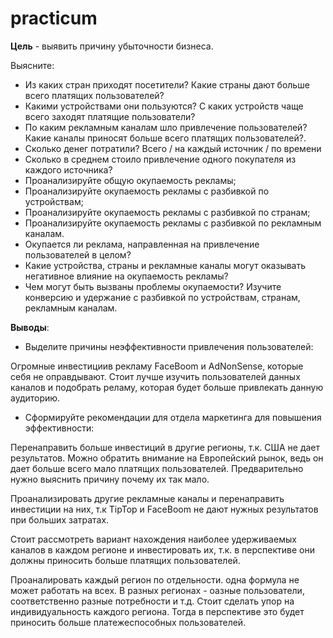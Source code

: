 # practicum
**Цель** - выявить причину убыточности бизнеса.

Выясните:

- Из каких стран приходят посетители? Какие страны дают больше всего платящих пользователей?
- Какими устройствами они пользуются? С каких устройств чаще всего заходят платящие пользователи?
- По каким рекламным каналам шло привлечение пользователей? Какие каналы приносят больше всего платящих пользователей?.
- Сколько денег потратили? Всего / на каждый источник / по времени
- Сколько в среднем стоило привлечение одного покупателя из каждого источника?
- Проанализируйте общую окупаемость рекламы;
- Проанализируйте окупаемость рекламы с разбивкой по устройствам;
- Проанализируйте окупаемость рекламы с разбивкой по странам;
- Проанализируйте окупаемость рекламы с разбивкой по рекламным каналам.
- Окупается ли реклама, направленная на привлечение пользователей в целом? 
- Какие устройства, страны и рекламные каналы могут оказывать негативное влияние на окупаемость рекламы?
- Чем могут быть вызваны проблемы окупаемости? Изучите конверсию и удержание с разбивкой по устройствам, странам, рекламным каналам.

**Выводы**:

- Выделите причины неэффективности привлечения пользователей:

Огромные инвестициив рекламу FaceBoom и AdNonSense, которые себя не оправдывают. Стоит лучше изучить пользователей данных каналов и подобрать реламу, которая будет больше привлекать данную аудиторию.

- Сформируйте рекомендации для отдела маркетинга для повышения эффективности:

Перенаправить больше инвестиций в другие регионы, т.к. США не дает результатов. Можно обратить внимание на Европейский рынок, ведь он дает больше всего мало платящих пользователей. Предварительно нужно выяснить причину почему их так мало.

Проанализировать другие рекламные каналы и перенаправить инвестиции на них, т.к TipTop и FaceBoom не дают нужных результатов при больших затратах.

Стоит рассмотреть вариант нахождения наиболее удерживаемых каналов в каждом регионе и инвестировать их, т.к. в перспективе они должны приносить больше платящих пользователей.

Проаналировать каждый регион по отдельности. одна формула не может работать на всех. В разных регионах - оазные пользователи, соответственно разные потребности и т.д. Стоит сделать упор на индивидуальность каждого региона. Тогда в перспективе это будет приносить больше платежеспособных пользователей.
